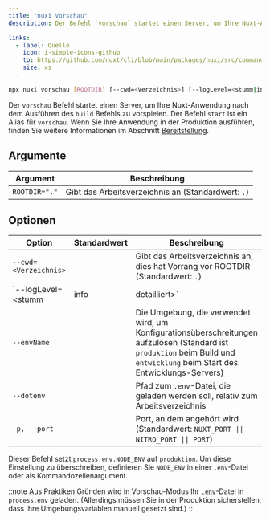 ```yaml
---
title: "nuxi Vorschau"
description: Der Befehl `vorschau` startet einen Server, um Ihre Nuxt-Anwendung nach dem Build-Befehl zu vorspielen. Der Befehl `start` ist ein Alias für `vorschau`. Wenn Sie Ihre Anwendung in der Produktion ausführen, finden Sie weitere Informationen im Abschnitt [Bereitstellung](/docs/getting-started/deployment).

links:
  - label: Quelle
    icon: i-simple-icons-github
    to: https://github.com/nuxt/cli/blob/main/packages/nuxi/src/commands/preview.ts
    size: xs
---
```


<!--vorschau-cmd-->
```bash [Terminal]
npx nuxi vorschau [ROOTDIR] [--cwd=<Verzeichnis>] [--logLevel=<stumm|info|detailliert>] [--envName] [--dotenv] [-p, --port]
```
<!--/vorschau-cmd-->

Der `vorschau` Befehl startet einen Server, um Ihre Nuxt-Anwendung nach dem Ausführen des `build` Befehls zu vorspielen. Der Befehl `start` ist ein Alias für `vorschau`. Wenn Sie Ihre Anwendung in der Produktion ausführen, finden Sie weitere Informationen im Abschnitt [Bereitstellung](/docs/getting-started/deployment).

## Argumente

<!--vorschau-args-->
Argument | Beschreibung
--- | ---
`ROOTDIR="."` | Gibt das Arbeitsverzeichnis an (Standardwert: `.`)
<!--/vorschau-args-->

## Optionen

<!--vorschau-opts-->
Option | Standardwert | Beschreibung
--- | --- | ---
`--cwd=<Verzeichnis>` |  | Gibt das Arbeitsverzeichnis an, dies hat Vorrang vor ROOTDIR (Standardwert: `.`)
`--logLevel=<stumm|info|detailliert>` |  | Gibt den Build-Level an
`--envName` |  | Die Umgebung, die verwendet wird, um Konfigurationsüberschreitungen aufzulösen (Standard ist `produktion` beim Build und `entwicklung` beim Start des Entwicklungs-Servers)
`--dotenv` |  | Pfad zum `.env`-Datei, die geladen werden soll, relativ zum Arbeitsverzeichnis
`-p, --port` |  | Port, an dem angehört wird (Standardwert: `NUXT_PORT \|\| NITRO_PORT \|\| PORT`)
<!--/vorschau-opts-->

Dieser Befehl setzt `process.env.NODE_ENV` auf `produktion`. Um diese Einstellung zu überschreiben, definieren Sie `NODE_ENV` in einer `.env`-Datei oder als Kommandozeilenargument.

::note
Aus Praktiken Gründen wird in Vorschau-Modus Ihr [`.env`](/docs/guide/directory-structure/env)-Datei in `process.env` geladen. (Allerdings müssen Sie in der Produktion sicherstellen, dass Ihre Umgebungsvariablen manuell gesetzt sind.)
::